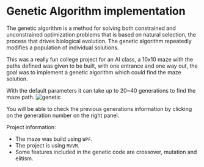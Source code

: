 # Genetic Algorithm implementation
The genetic algorithm is a method for solving both constrained and unconstrained optimization problems that is based on natural selection, the process that drives biological evolution. The genetic algorithm repeatedly modifies a population of individual solutions.

This was a really fun college project for an AI class, a 10x10 maze with the paths defined was given to be built, with one entrance and one way out, the goal was to implement a genetic algorithm which could find the maze solution.

With the default parameters it can take up to 20~40 generations to find the maze path.
![genetic](https://github.com/felipefscalco/genetic-algorithm/assets/19717551/4dd06d10-5646-4e95-9aee-3e984c9f6b4f)

You will be able to check the previous generations information by clicking on the generation number on the right panel.

Project information:
- The maze was build using `WPF`.
- The project is using `MVVM`.
- Some features included in the genetic code are crossover, mutation and elitism.
